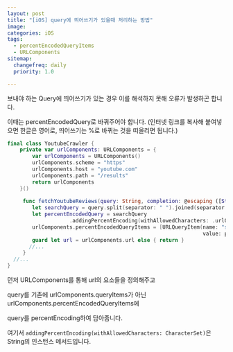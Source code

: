 ```yaml
---
layout: post
title: "[iOS] query에 띄어쓰기가 있을때 처리하는 방법"
image:
categories: iOS
tags: 
  - percentEncodedQueryItems
  - URLComponents
sitemap:
  changefreq: daily
  priority: 1.0

---
```




보내야 하는 Query에 띄어쓰기가 있는 경우 이를 해석하지 못해 오류가 발생하곤 합니다.

이때는 percentEncodedQuery로 바꿔주어야 합니다. (인터넷 링크를 복사해 붙여넣으면 한글은 영어로, 띄어쓰기는 %로 바뀌는 것을 떠올리면 됩니다.)



```swift
final class YoutubeCrawler {
    private var urlComponents: URLComponents = {
        var urlComponents = URLComponents()
        urlComponents.scheme = "https"
        urlComponents.host = "youtube.com"
        urlComponents.path = "/results"
        return urlComponents
    }()
    
     func fetchYoutubeReviews(query: String, completion: @escaping ([String?]) -> Void) {
        let searchQuery = query.split(separator: " ").joined(separator: "+")
        let percentEncodedQuery = searchQuery
       				.addingPercentEncoding(withAllowedCharacters: .urlQueryAllowed)
        urlComponents.percentEncodedQueryItems = [URLQueryItem(name: "search_query",
                                                               value: percentEncodedQuery)]
        guard let url = urlComponents.url else { return }
       //...
     }
  //...
}
```

먼저 URLComponents를 통해 url의 요소들을 정의해주고

query를 기존에 urlComponents.queryItems가 아닌 urlComponents.percentEncodedQueryItems에

query를 percentEncoding하여 담아줍니다.

여기서 `addingPercentEncoding(withAllowedCharacters: CharacterSet)`은 String의 인스턴스 메서드입니다.

